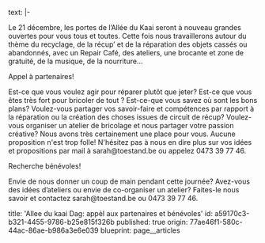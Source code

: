 text: |-
  <p>Le 21 décembre, les portes de l’Allée du Kaai seront à nouveau grandes ouvertes pour vous tous et toutes. Cette fois nous travaillerons autour du thème du recyclage, de la récup’ et de la réparation des objets cassés ou abandonnés, avec un Repair Café, des ateliers, une brocante et zone de gratuité, de la musique, de la nourriture...
  </p>
  <p>Appel à partenaires!
  </p>
  <p>Est-ce que vous voulez agir pour réparer plutôt que jeter? Est-ce que vous êtes très fort pour bricoler de tout ? Est-ce-que vous savez où sont les bons plans? Voulez-vous partager vos savoir-faire et compétences par rapport à la réparation ou la création des choses issues de circuit de récup? Voulez-vous organiser un atelier de bricolage et nous partager votre passion créative? Nous avons très certainement une place pour vous. Aucune proposition n'est trop folle! N'hésitez pas à nous en dire plus sur vos idées et propositions par mail à sarah@toestand.be ou appelez 0473 39 77 46.
  </p>
  <p>Recherche bénévoles!
  </p>
  <p>Envie de nous donner un coup de main pendant cette journée? Avez-vous des idées d’ateliers ou envie de co-organiser un atelier? Faites-le nous savoir et contactez sarah@toestand.be ou 0473 39 77 46.
  </p>
title: 'Allee du kaai Dag: appèl aux partenaires et bénévoles'
id: a59170c3-b321-4455-9786-b25e815f326b
published: true
origin: 77ae46f1-580c-44ac-86ae-b986a3e6e039
blueprint: page__articles
